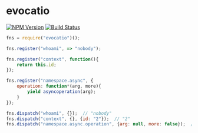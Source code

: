 # evocatio

[![NPM Version][npm-image]][npm-url]
[![Build Status][travis-image]][travis-url]

```javascript
fns = require("evocatio")();

fns.register("whoami", => "nobody");

fns.register("context", function(){
    return this.id;
});

fns.register("namespace.async", {
    operation: function*(arg, more){
        yield asyncoperation(arg);
    }
});

fns.dispatch("whoami", {});  // "nobody"
fns.dispatch("context", {}, {id: "2"});  // "2"
fns.dispatch("namespace.async.operation", {arg: null, more: false});  // promise
```

[npm-image]: https://img.shields.io/npm/v/evocatio.svg?style=flat
[npm-url]: https://npmjs.org/package/evocatio
[travis-image]: https://img.shields.io/travis/zweifisch/evocatio.svg?style=flat
[travis-url]: https://travis-ci.org/zweifisch/evocatio
